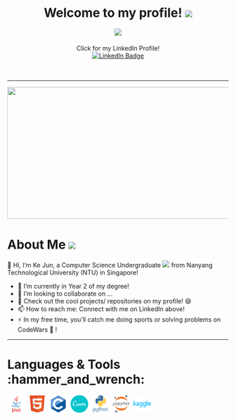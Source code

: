   <h1 align="center">Welcome to my profile! <img src="https://media.giphy.com/media/v1.Y2lkPTc5MGI3NjExZTBmcDEwNzY1bWJ5dzdhbXk1djlna2lrbTdyNTFvOTk5eGZ2YjI5eiZlcD12MV9pbnRlcm5hbF9naWZfYnlfaWQmY3Q9cw/ttFzFD9WgfGcVjbk42/giphy.gif" width="30px"/></h1>
  <div align="center">
    <img src="https://media.giphy.com/media/v1.Y2lkPTc5MGI3NjExczJoMjczZjVranVqNnhob2w5MmJjejc1aWJrc20wY3BqbGs2Y3AzeSZlcD12MV9pbnRlcm5hbF9naWZfYnlfaWQmY3Q9Zw/QDjpIL6oNCVZ4qzGs7/giphy.gif" width="300"/>
  </div>

  <br>
  <div align="center"> Click for my LinkedIn Profile! </div>
  
  <div id="badges" align="center">
    <a href="https://www.linkedin.com/in/ke-jun-yeo-16a4a9208/">
      <img src="https://img.shields.io/badge/LinkedIn-blue?style=for-the-badge&logo=linkedin&logoColor=white" alt="LinkedIn Badge"/>
    </a>
  </div>
  <br>
  <div align="center">
  <img src="https://komarev.com/ghpvc/?username=yeokjunn&style=flat-square&color=blue" alt=""/>
  </div>

- - -

<div align="center">
  <img src="https://media.giphy.com/media/v1.Y2lkPTc5MGI3NjExeWF6MDIwZ2Y0NDhuNHJjM2FzNzVzN2d5ZzN2OTV0OTBpb2dhazZzdSZlcD12MV9pbnRlcm5hbF9naWZfYnlfaWQmY3Q9Zw/jTNG3RF6EwbkpD4LZx/giphy.gif" width="600" height="300"/>
</div>

<h1>
  About Me
  <img src="https://media.giphy.com/media/hvRJCLFzcasrR4ia7z/giphy.gif" width="30px"/>
</h1>


👋 Hi, I’m Ke Jun, a Computer Science Undergraduate <img src="https://media.giphy.com/media/WUlplcMpOCEmTGBtBW/giphy.gif" width="30"> from Nanyang Technological University (NTU) in Singapore!
- 🌱 I’m currently in Year 2 of my degree!
- 💞️ I’m looking to collaborate on ...
- 👀 Check out the cool projects/ repositories on my profile! 😄 
- 📫 How to reach me: Connect with me on LinkedIn above!
- ⚡ In my free time, you'll catch me doing sports or solving problems on CodeWars 👀 !

- - -
<h1>
  Languages & Tools :hammer_and_wrench:
</h1>
<div>
  <img src="https://github.com/devicons/devicon/blob/master/icons/java/java-original-wordmark.svg" title="Java" alt="Java" width="40" height="40"/>&nbsp;
  <img src="https://github.com/devicons/devicon/blob/master/icons/html5/html5-original.svg" title="HTML5" alt="HTML" width="40" height="40"/>&nbsp;
  <img src="https://github.com/devicons/devicon/blob/master/icons/c/c-original.svg" title="C" alt="C" width="40" height="40"/>&nbsp;
  <img src="https://github.com/devicons/devicon/blob/master/icons/canva/canva-original.svg" title="CANVA" alt="CANVA" width="40" height="40"/>&nbsp;
  <img src="https://github.com/devicons/devicon/blob/master/icons/python/python-original-wordmark.svg" title="PYTHON" alt="PYTHON" width="40" height="40"/>&nbsp;
  <img src="https://github.com/devicons/devicon/blob/master/icons/jupyter/jupyter-original-wordmark.svg" title="JUPYTER" alt="JUPYTER" width="40" height="40"/>&nbsp;
  <img src="https://github.com/devicons/devicon/blob/master/icons/kaggle/kaggle-original-wordmark.svg" title="KAGGLE" alt="KAGGLE" width="40" height="40"/>&nbsp;
</div>

